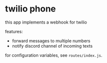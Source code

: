 # twilio phone

this app implements a webhook for twilio

features:
* forward messages to multiple numbers
* notify discord channel of incoming texts

for configuration variables, see `routes/index.js`.
